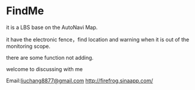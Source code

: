 FindMe
======


it is a LBS  base on the AutoNavi Map.

it have the electronic fence，find location and warning when it is out of the monitoring scope.

there are some function not adding.








welcome to discussing with me

Email:liuchang8877@gmail.com
http://firefrog.sinaapp.com/






